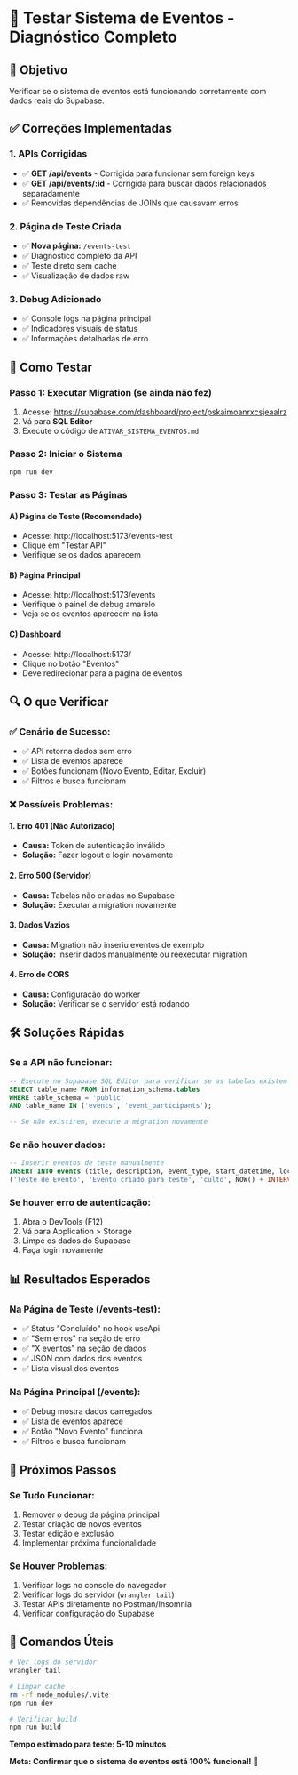 # 🧪 Testar Sistema de Eventos - Diagnóstico Completo

## 🎯 **Objetivo**
Verificar se o sistema de eventos está funcionando corretamente com dados reais do Supabase.

## ✅ **Correções Implementadas**

### **1. APIs Corrigidas**
- ✅ **GET /api/events** - Corrigida para funcionar sem foreign keys
- ✅ **GET /api/events/:id** - Corrigida para buscar dados relacionados separadamente
- ✅ Removidas dependências de JOINs que causavam erros

### **2. Página de Teste Criada**
- ✅ **Nova página:** `/events-test` 
- ✅ Diagnóstico completo da API
- ✅ Teste direto sem cache
- ✅ Visualização de dados raw

### **3. Debug Adicionado**
- ✅ Console logs na página principal
- ✅ Indicadores visuais de status
- ✅ Informações detalhadas de erro

## 🚀 **Como Testar**

### **Passo 1: Executar Migration (se ainda não fez)**
1. Acesse: https://supabase.com/dashboard/project/pskaimoanrxcsjeaalrz
2. Vá para **SQL Editor**
3. Execute o código de `ATIVAR_SISTEMA_EVENTOS.md`

### **Passo 2: Iniciar o Sistema**
```bash
npm run dev
```

### **Passo 3: Testar as Páginas**

#### **A) Página de Teste (Recomendado)**
- Acesse: http://localhost:5173/events-test
- Clique em "Testar API" 
- Verifique se os dados aparecem

#### **B) Página Principal**
- Acesse: http://localhost:5173/events
- Verifique o painel de debug amarelo
- Veja se os eventos aparecem na lista

#### **C) Dashboard**
- Acesse: http://localhost:5173/
- Clique no botão "Eventos"
- Deve redirecionar para a página de eventos

## 🔍 **O que Verificar**

### **✅ Cenário de Sucesso:**
- ✅ API retorna dados sem erro
- ✅ Lista de eventos aparece
- ✅ Botões funcionam (Novo Evento, Editar, Excluir)
- ✅ Filtros e busca funcionam

### **❌ Possíveis Problemas:**

#### **1. Erro 401 (Não Autorizado)**
- **Causa:** Token de autenticação inválido
- **Solução:** Fazer logout e login novamente

#### **2. Erro 500 (Servidor)**
- **Causa:** Tabelas não criadas no Supabase
- **Solução:** Executar a migration novamente

#### **3. Dados Vazios**
- **Causa:** Migration não inseriu eventos de exemplo
- **Solução:** Inserir dados manualmente ou reexecutar migration

#### **4. Erro de CORS**
- **Causa:** Configuração do worker
- **Solução:** Verificar se o servidor está rodando

## 🛠️ **Soluções Rápidas**

### **Se a API não funcionar:**
```sql
-- Execute no Supabase SQL Editor para verificar se as tabelas existem
SELECT table_name FROM information_schema.tables 
WHERE table_schema = 'public' 
AND table_name IN ('events', 'event_participants');

-- Se não existirem, execute a migration novamente
```

### **Se não houver dados:**
```sql
-- Inserir eventos de teste manualmente
INSERT INTO events (title, description, event_type, start_datetime, location, created_by) VALUES
('Teste de Evento', 'Evento criado para teste', 'culto', NOW() + INTERVAL '1 day', 'Local de Teste', 1);
```

### **Se houver erro de autenticação:**
1. Abra o DevTools (F12)
2. Vá para Application > Storage
3. Limpe os dados do Supabase
4. Faça login novamente

## 📊 **Resultados Esperados**

### **Na Página de Teste (/events-test):**
- ✅ Status "Concluído" no hook useApi
- ✅ "Sem erros" na seção de erro
- ✅ "X eventos" na seção de dados
- ✅ JSON com dados dos eventos
- ✅ Lista visual dos eventos

### **Na Página Principal (/events):**
- ✅ Debug mostra dados carregados
- ✅ Lista de eventos aparece
- ✅ Botão "Novo Evento" funciona
- ✅ Filtros e busca funcionam

## 🎉 **Próximos Passos**

### **Se Tudo Funcionar:**
1. Remover o debug da página principal
2. Testar criação de novos eventos
3. Testar edição e exclusão
4. Implementar próxima funcionalidade

### **Se Houver Problemas:**
1. Verificar logs no console do navegador
2. Verificar logs do servidor (`wrangler tail`)
3. Testar APIs diretamente no Postman/Insomnia
4. Verificar configuração do Supabase

## 🔧 **Comandos Úteis**

```bash
# Ver logs do servidor
wrangler tail

# Limpar cache
rm -rf node_modules/.vite
npm run dev

# Verificar build
npm run build
```

**Tempo estimado para teste: 5-10 minutos**

**Meta: Confirmar que o sistema de eventos está 100% funcional! 🎯**